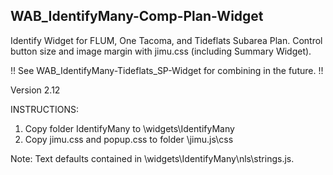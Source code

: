 ## WAB_IdentifyMany-Comp-Plan-Widget
Identify Widget for FLUM, One Tacoma, and Tideflats Subarea Plan. Control button size and image margin with jimu.css (including Summary Widget). 

!! See WAB_IdentifyMany-Tideflats_SP-Widget for combining in the future. !!

Version 2.12

INSTRUCTIONS:
1. Copy folder IdentifyMany to \widgets\IdentifyMany
2. Copy jimu.css and popup.css to folder \jimu.js\css

Note: Text defaults contained in \widgets\IdentifyMany\nls\strings.js.

